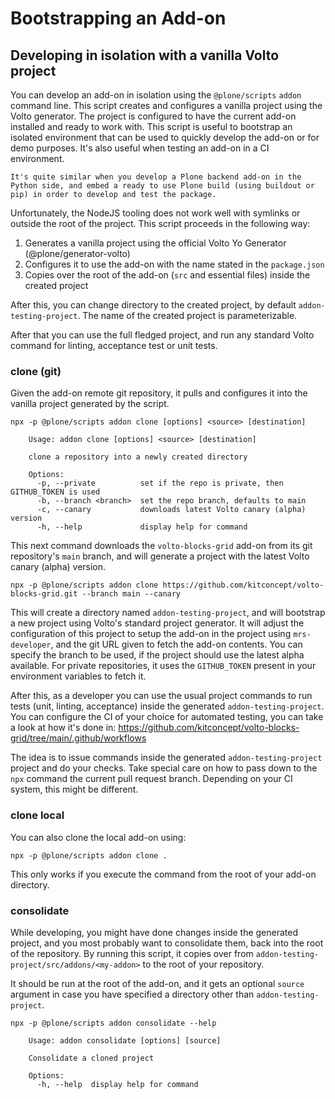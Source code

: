 # Bootstrapping an Add-on

## Developing in isolation with a vanilla Volto project

You can develop an add-on in isolation using the `@plone/scripts` `addon` command line.
This script creates and configures a vanilla project using the Volto generator.
The project is configured to have the current add-on installed and ready to work with.
This script is useful to bootstrap an isolated environment that can be used to quickly develop the add-on or for demo purposes.
It's also useful when testing an add-on in a CI environment.

```{note}
It's quite similar when you develop a Plone backend add-on in the Python side, and embed a ready to use Plone build (using buildout or pip) in order to develop and test the package.
```

Unfortunately, the NodeJS tooling does not work well with symlinks or outside the root of the project.
This script proceeds in the following way:

1. Generates a vanilla project using the official Volto Yo Generator (@plone/generator-volto)
2. Configures it to use the add-on with the name stated in the `package.json`
3. Copies over the root of the add-on (`src` and essential files) inside the created project

After this, you can change directory to the created project, by default `addon-testing-project`.
The name of the created project is parameterizable.

After that you can use the full fledged project, and run any standard Volto command for linting, acceptance test or unit tests.

### clone (git)

Given the add-on remote git repository, it pulls and configures it into the vanilla project generated by the script.

`npx -p @plone/scripts addon clone [options] <source> [destination]`

```console
    Usage: addon clone [options] <source> [destination]

    clone a repository into a newly created directory

    Options:
      -p, --private          set if the repo is private, then GITHUB_TOKEN is used
      -b, --branch <branch>  set the repo branch, defaults to main
      -c, --canary           downloads latest Volto canary (alpha) version
      -h, --help             display help for command
```

This next command downloads the `volto-blocks-grid` add-on from its git repository's `main` branch, and will generate a project with the latest Volto canary (alpha) version.

```shell
npx -p @plone/scripts addon clone https://github.com/kitconcept/volto-blocks-grid.git --branch main --canary
```

This will create a directory named `addon-testing-project`, and will bootstrap a new project using Volto's standard project generator.
It will adjust the configuration of this project to setup the add-on in the project using `mrs-developer`, and the git URL given to fetch the add-on contents.
You can specify the branch to be used, if the project should use the latest alpha available.
For private repositories, it uses the `GITHUB_TOKEN` present in your environment variables to fetch it.

After this, as a developer you can use the usual project commands to run tests (unit, linting, acceptance) inside the generated `addon-testing-project`.
You can configure the CI of your choice for automated testing, you can take a look at how it's done in: https://github.com/kitconcept/volto-blocks-grid/tree/main/.github/workflows

The idea is to issue commands inside the generated `addon-testing-project` project and do your checks.
Take special care on how to pass down to the `npx` command the current pull request branch.
Depending on your CI system, this might be different.

### clone local

You can also clone the local add-on using:

```shell
npx -p @plone/scripts addon clone .
```

This only works if you execute the command from the root of your add-on directory.

### consolidate

While developing, you might have done changes inside the generated project, and you most probably want to consolidate them, back into the root of the repository.
By running this script, it copies over from `addon-testing-project/src/addons/<my-addon>` to the root of your repository.

It should be run at the root of the add-on, and it gets an optional `source` argument in case you have specified a directory other than `addon-testing-project`.

`npx -p @plone/scripts addon consolidate --help`

```console
    Usage: addon consolidate [options] [source]

    Consolidate a cloned project

    Options:
      -h, --help  display help for command
```

